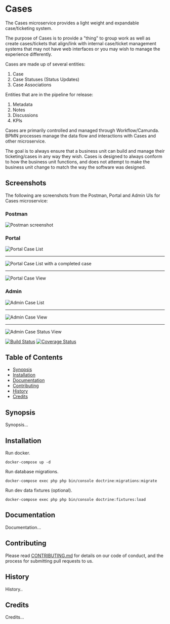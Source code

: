 # Cases

The Cases microservice provides a light weight and expandable case/ticketing system.

The purpose of Cases is to provide a "thing" to group work as well as create cases/tickets that align/link with internal case/ticket management systems that may not have web interfaces or you may wish to manage the experience differently.

Cases are made up of several entities:

1. Case
1. Case Statuses (Status Updates)
1. Case Associations

Entities that are in the pipeline for release:

1. Metadata
1. Notes
1. Discussions
1. KPIs


Cases are primarily controlled and managed through Workflow/Camunda.  BPMN processes manage the data flow and interactions with Cases and other microservice.

The goal is to always ensure that a business unit can build and manage their ticketing/cases in any way they wish.  Cases is designed to always conform to how the business unit functions, and does not attempt to make the business unit change to match the way the software was designed.


## Screenshots

The following are screenshots from the Postman, Portal and Admin UIs for Cases microservice:


### Postman

![Postman screenshot](./docs/resources/Postman.png)

### Portal

![Portal Case List](./docs/resources/Portal-Case-List.png)

---

![Portal Case List with a completed case](./docs/resources/Portal-Cases-List-Completed.png)

---

![Portal Case View](./docs/resources/Portal-Cases-View.png)


### Admin

![Admin Case List](./docs/resources/Admin-Cases-List.png)

---

![Admin Case View](./docs/resources/Admin-Cases-Case-View.png)

---

![Admin Case Status View](./docs/resources/Admin-Cases-Case-Status.png)

[![Build Status](https://travis-ci.org/DigitalState/Cases.svg?branch=develop)](https://travis-ci.org/DigitalState/Cases)
[![Coverage Status](https://coveralls.io/repos/github/DigitalState/Cases/badge.svg?branch=develop)](https://coveralls.io/github/DigitalState/Cases?branch=develop)

## Table of Contents

- [Synopsis](#synopsis)
- [Installation](#installation)
- [Documentation](#documentation)
- [Contributing](#contributing)
- [History](#history)
- [Credits](#credits)

## Synopsis

Synopsis...

## Installation

Run docker.

```
docker-compose up -d
```

Run database migrations.

```
docker-compose exec php php bin/console doctrine:migrations:migrate
```

Run dev data fixtures (optional).

```
docker-compose exec php php bin/console doctrine:fixtures:load
```

## Documentation

Documentation...

## Contributing

Please read [CONTRIBUTING.md](CONTRIBUTING.md) for details on our code of conduct, and the process for submitting pull requests to us.

## History

History..

## Credits

Credits...
